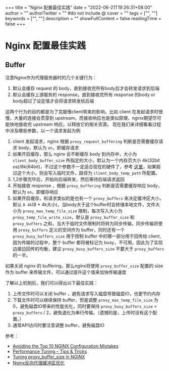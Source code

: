 +++
title = "Nginx 配置最佳实践"
date = "2022-06-21T19:26:31+08:00"
author = ""
authorTwitter = "" #do not include @
cover = ""
tags = ["", ""]
keywords = ["", ""]
description = ""
showFullContent = false
readingTime = false
+++

# Nginx 配置最佳实践

## Buffer
注意Nginx作为代理服务器时的几个关键行为：
1. 默认会缓存 request 的 body，直到接收完所有body后才会转发请求到后端
2. 默认会缓存上游服务的 response，直到接收完所有 response 的body or body超过了设定值才会将请求转发给后端


这两个行为的目的都是为了克服慢client带来的影响，比如 client 在发起请求时很慢，大量的连接会贯穿到 upstream，而接收响应也是类似原理，nginx期望尽可能快地接收完 upstream 响应，以释放它的相关资源。
现在我们来详细看看过程中涉及哪些参数，以一个请求发起为例

1. client 发起请求，nginx 根据 `proxy_request_buffering` 判断是否需要缓存请求 body，默认为 `on`，即缓存请求
2. 如果开启缓存，那么 nginx 会不断缓存 body 到内存中，大小为 `client_body_buffer_size` 所指定的大小，默认为一个内存页大小 4k(32bit os)/8k(64bit)，不过这个参数不一定适合现在的硬件了，参考 [这里](https://draveness.me/whys-the-design-linux-default-page/)，如果超过这个大小，则会写入临时文件，路径为 `client_body_temp_path` 所配置。
3. 1,2步骤完毕后，开始向后端转发，然后等待后端请求返回
4. 开始接收 response ，根据 `proxy_buffering` 判断是否需要缓存响应 body，默认为 `on`，即缓存响应
5. 如果开启缓存，和请求类似的是也有一个 `proxy_buffers` 来决定缓冲区大小，默认 `8 4k`(8 * 4k大小)，当body大于这个buffer时会转储本地文件，文件大小为 `proxy_max_temp_file_size` 限制，每次写入大小为 `proxy_temp_file_write_size`，默认是 `proxy_buffer_size` 和 `proxy_buffers` 之和，当大于临时文件限制时将转为同步传输，同步传输将使用 `proxy_buffers` 定义的空间作为 buffer，同时还有一个 `proxy_busy_buffers_size` 用于控制 buffer 中的哪一部分用于回传给 client,因为传输的过程中，整个 buffer 都将被标记为 busy，不可用，因此为了实现边接边回传的均衡，建议 `proxy_busy_buffers_size` 不要大于 `proxy_buffers` 的一半。

如果关闭 nginx 的 buffering，那么nginx将使用 `proxy_buffer_size` 配置的 size 作为 buffer 来传输文件，可以通过提升这个值来加快传输速度

了解以上机制后，我们可以得出以下最佳实践：
1. 上传文件时可以关闭 buffer ，避免请求写入磁盘导致磁盘IO，也更节约内存
2. 下载文件时可以继续保持 buffer，但是调整 `proxy_max_temp_file_size` 为0，避免磁盘IO带来的性能劣化，同时要保持 `proxy_busy_buffers_size` = `proxy_buffers` / 2，避免退化为串行传输。（遗憾的是，上传时没有这个配置。）
3. 通常API访问时要注意调整 buffer，避免磁盘IO

参考：
- [Avoiding the Top 10 NGINX Configuration Mistakes](https://www.nginx.com/blog/avoiding-top-10-nginx-configuration-mistakes/#configuring-buffers)
- [Performance Tuning – Tips & Tricks](https://www.nginx.com/blog/performance-tuning-tips-tricks/)
- [Tuning proxy_buffer_size in NGINX](https://www.getpagespeed.com/server-setup/nginx/tuning-proxy_buffer_size-in-nginx)
- [Nginx反向代理缓冲区优化](https://www.cnblogs.com/xiewenming/p/8023090.html)
